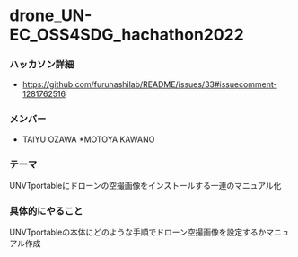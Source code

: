 # drone_UN-EC_OSS4SDG_hachathon2022
### ハッカソン詳細
* https://github.com/furuhashilab/README/issues/33#issuecomment-1281762516
### メンバー
* TAIYU OZAWA
*MOTOYA KAWANO
### テーマ
UNVTportableにドローンの空撮画像をインストールする一連のマニュアル化

### 具体的にやること
UNVTportableの本体にどのような手順でドローン空撮画像を設定するかマニュアル作成
